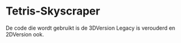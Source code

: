# Tetris-Skyscraper
De code die wordt gebruikt is de 3DVersion
Legacy is verouderd en 2DVersion ook.
